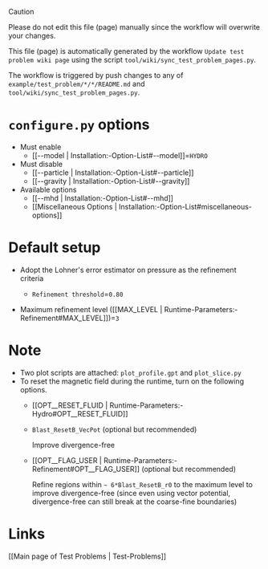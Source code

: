 > [!CAUTION]
> Please do not edit this file (page) manually since the workflow will overwrite your changes.
>
> This file (page) is automatically generated by the workflow `Update test problem wiki page` using the script `tool/wiki/sync_test_problem_pages.py`.
>
> The workflow is triggered by push changes to any of `example/test_problem/*/*/README.md` and `tool/wiki/sync_test_problem_pages.py`.


# `configure.py` options
- Must enable
  - [[--model | Installation:-Option-List#--model]]=`HYDRO`
- Must disable
  - [[--particle | Installation:-Option-List#--particle]]
  - [[--gravity | Installation:-Option-List#--gravity]]
- Available options
  - [[--mhd | Installation:-Option-List#--mhd]]
  - [[Miscellaneous Options | Installation:-Option-List#miscellaneous-options]]


# Default setup
- Adopt the Lohner's error estimator on pressure as the refinement criteria
  - `Refinement threshold`=`0.80`

- Maximum refinement level ([[MAX_LEVEL | Runtime-Parameters:-Refinement#MAX_LEVEL]])=`3`


# Note
- Two plot scripts are attached: `plot_profile.gpt` and `plot_slice.py`
- To reset the magnetic field during the runtime, turn on the following options.
  - [[OPT__RESET_FLUID | Runtime-Parameters:-Hydro#OPT__RESET_FLUID]]
  - `Blast_ResetB_VecPot` (optional but recommended)

    Improve divergence-free
  - [[OPT__FLAG_USER | Runtime-Parameters:-Refinement#OPT__FLAG_USER]] (optional but recommended)

    Refine regions within `~ 6*Blast_ResetB_r0` to the maximum level to improve divergence-free
    (since even using vector potential, divergence-free can still break at the coarse-fine boundaries)

# Links
[[Main page of Test Problems | Test-Problems]]

